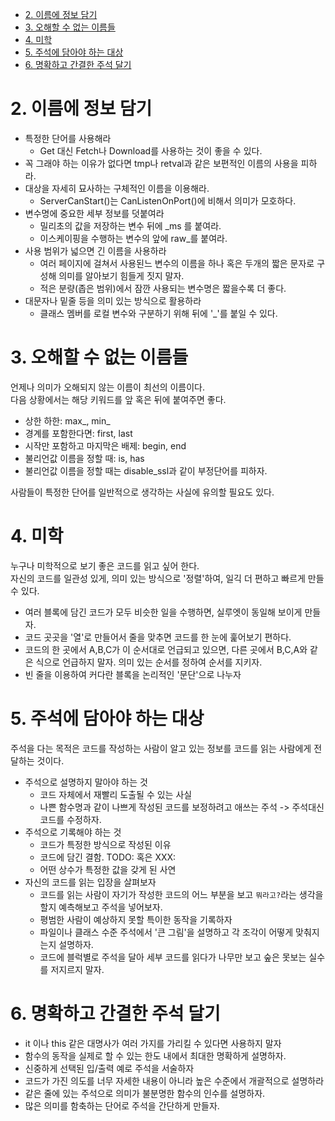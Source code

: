 
- [2. 이름에 정보 담기](#2-이름에-정보-담기)
- [3. 오해할 수 없는 이름들](#3-오해할-수-없는-이름들)
- [4. 미학](#4-미학)
- [5. 주석에 담아야 하는 대상](#5-주석에-담아야-하는-대상)
- [6. 명확하고 간결한 주석 달기](#6-명확하고-간결한-주석-달기)

# 2. 이름에 정보 담기 

- 특정한 단어를 사용해라 
  - Get 대신 Fetch나 Download를 사용하는 것이 좋을 수 있다.
- 꼭 그래야 하는 이유가 없다면 tmp나 retval과 같은 보편적인 이름의 사용을 피하라.
- 대상을 자세히 묘사하는 구체적인 이름을 이용해라.
  - ServerCanStart()는 CanListenOnPort()에 비해서 의미가 모호하다.
- 변수명에 중요한 세부 정보를 덧붙여라 
  - 밀리초의 값을 저장하는 변수 뒤에 _ms 를 붙여라.
  - 이스케이핑을 수행하는 변수의 앞에 raw_를 붙여라.
- 사용 범위가 넓으면 긴 이름을 사용하라
  - 여러 페이지에 걸쳐서 사용된느 변수의 이름을 하나 혹은 두개의 짧은 문자로 구성해 의미를 알아보기 힘들게 짓지 말자.
  - 적은 분량(좁은 범위)에서 잠깐 사용되는 변수명은 짧을수록 더 좋다.
- 대문자나 밑줄 등을 의미 있는 방식으로 활용하라
  - 클래스 멤버를 로컬 변수와 구분하기 위해 뒤에 '_'를 붙일 수 있다.


# 3. 오해할 수 없는 이름들 

언제나 의미가 오해되지 않는 이름이 최선의 이름이다.  
다음 상황에서는 해당 키워드를 앞 혹은 뒤에 붙여주면 좋다.
- 상한 하한: max_, min_
- 경계를 포함한다면: first, last
- 시작만 포함하고 마지막은 배제: begin, end
- 불리언값 이름을 정할 때: is, has
- 불리언값 이름을 정할 때는 disable_ssl과 같이 부정단어를 피하자.

사람들이 특정한 단어를 일반적으로 생각하는 사실에 유의할 필요도 있다. 

# 4. 미학

누구나 미학적으로 보기 좋은 코드를 읽고 싶어 한다.  
자신의 코드를 일관성 있게, 의미 있는 방식으로 '정렬'하여, 일긱 더 편하고 빠르게 만들 수 있다.

- 여러 블록에 담긴 코드가 모두 비슷한 일을 수행하면, 실루엣이 동일해 보이게 만들자.
- 코드 곳곳을 '열'로 만들어서 줄을 맞추면 코드를 한 눈에 훑어보기 편하다.
- 코드의 한 곳에서 A,B,C가 이 순서대로 언급되고 있으면, 다른 곳에서 B,C,A와 같은 식으로 언급하지 말자. 의미 있는 순서를 정하여 순서를 지키자.
- 빈 줄을 이용하여 커다란 블록을 논리적인 '문단'으로 나누자

# 5. 주석에 담아야 하는 대상 

주석을 다는 목적은 코드를 작성하는 사람이 알고 있는 정보를 코드를 읽는 사람에게 전달하는 것이다.  

- 주석으로 설명하지 말아야 하는 것
  - 코드 자체에서 재빨리 도출될 수 있는 사실
  - 나쁜 함수명과 같이 나쁘게 작성된 코드를 보정하려고 애쓰는 주석 -> 주석대신 코드를 수정하자.
- 주석으로 기록해야 하는 것
  - 코드가 특정한 방식으로 작성된 이유
  - 코드에 담긴 결함. TODO: 혹은 XXX:
  - 어떤 상수가 특정한 값을 갖게 된 사연 
- 자신의 코드를 읽는 입장을 살펴보자
  - 코드를 읽는 사람이 자기가 작성한 코드의 어느 부분을 보고 `뭐라고?`라는 생각을 할지 예측해보고 주석을 넣어보자.
  - 평범한 사람이 예상하지 못할 특이한 동작을 기록하자
  - 파일이나 클래스 수준 주석에서 '큰 그림'을 설명하고 각 조각이 어떻게 맞춰지는지 설명하자.
  - 코드에 블럭별로 주석을 달아 세부 코드를 읽다가 나무만 보고 숲은 못보는 실수를 저지르지 말자. 

# 6. 명확하고 간결한 주석 달기 
- it 이나 this 같은 대명사가 여러 가지를 가리킬 수 있다면 사용하지 말자
- 함수의 동작을 실제로 할 수 있는 한도 내에서 최대한 명확하게 설명하자.
- 신중하게 선택된 입/출력 예로 주석을 서술하자
- 코드가 가진 의도를 너무 자세한 내용이 아니라 높은 수준에서 개괄적으로 설명하라
- 같은 줄에 있는 주석으로 의미가 불분명한 함수의 인수를 설명하자.
- 많은 의미를 함축하는 단어로 주석을 간단하게 만들자.